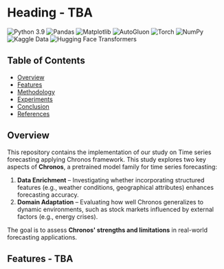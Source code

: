 # Heading - TBA
![Python 3.9](https://img.shields.io/badge/python-3.9-blue.svg)
![Pandas](https://img.shields.io/badge/pandas-1.3.3-blue.svg)
![Matplotlib](https://img.shields.io/badge/matplotlib-3.4.3-blue.svg)
![AutoGluon](https://img.shields.io/badge/AutoGluon-0.4.0-blue.svg)  <!-- You may need to adjust the version -->
![Torch](https://img.shields.io/badge/torch-1.11.0-orange.svg)
![NumPy](https://img.shields.io/badge/NumPy-1.21.0-blue.svg)
![Kaggle Data](https://img.shields.io/badge/Kaggle-Datasets-blue.svg)
![Hugging Face Transformers](https://img.shields.io/badge/Hugging%20Face-Transformers-yellowgreen.svg)


## Table of Contents  
- [Overview](#overview)  
- [Features](#features)  
- [Methodology](#methodology)  
- [Experiments](#experiments)   
- [Conclusion](#conclusion)   
- [References](#references)  
## Overview
This repository contains the implementation of our study on Time series forecasting applying Chronos  framework. 
This study explores two key aspects of **Chronos**, a pretrained model family for time series forecasting:

1. **Data Enrichment** – Investigating whether incorporating structured features (e.g., weather conditions, geographical attributes) enhances forecasting accuracy.  
2. **Domain Adaptation** – Evaluating how well Chronos generalizes to dynamic environments, such as stock markets influenced by external factors (e.g., energy crises).  

The goal is to assess **Chronos' strengths and limitations** in real-world forecasting applications.

## Features - TBA
<!-- - Implements **Retrieval-Augmented Generation (RAG)** for classification.
- Introduces **Corpus Lexical Entropy** as a diversity metric.
- Uses **FAISS** for fast retrieval of similar cases.
- Employs **SBERT-NLI** embeddings for document representation.
- Integrates **Mistral7B** for classification.
- Proposes **[+]EXPL**, a downsampling strategy to mitigate class imbalance. !-- >

## Methodology

#### Extension 1-
#### Extension 2-

## Experiments

#### Experiment 1- Data Enrichment (Weather Forecasting)

### Dataset  
- **Source**: Kaggle – *Philippine Weather Dataset (2020–2023)*  
- **File Used**: `dailydata_combined.csv` (no missing values)  

### Key Features  
- **City** – Location identifier  
- **Datetime** – Time reference  
- **Mean Air Temperature** – Target variable  
- **Covariates**:  
  - Day of the week  
  - Weekend indicator  
  - Season (numerically encoded)   

### Dataset Overview  
- **Total Records**: 206,001  
- **Total Cities**: 137 (Subset: 10 cities)  

### Forecasting Data Structure (Chronos & AutoGluon Compatible)  
| Column      | Description                   |  
|------------|--------------------------------|  
| `item_id`  | City identifier               |  
| `timestamp` | Datetime                      |  
| `target`   | Mean Temperature               |  
| `covariates` | Day of the week, season, latitude, elevation, etc. |  


#### Experiment 2: Domain Adaptation (Stock Market Forecasting)

### Dataset  
- **Stock Price Data**: XOM, SHEL, BP (2021–2024)  

### Models Evaluated  
- **Chronos Zero-Shot** – Pretrained model without fine-tuning  
- **Chronos Fine-Tuned** – Model fine-tuned on stock price data  
- **Chronos Ensemble** – Combination of multiple models for improved robustness  

### Training Configuration  
- **Prediction Length**: 24 business days  
- **Hyperparameters**:  
  - Learning rate: `1e-4`  
  - Training steps: `2000`  

